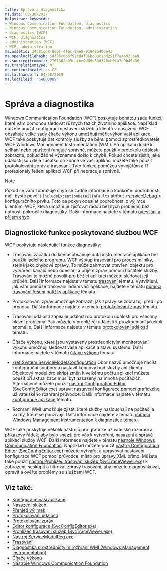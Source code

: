```yaml
---
title: Správa a diagnostika
ms.date: 03/30/2017
helpviewer_keywords:
- Windows Communication Foundation, diagnostics
- Windows Communication Foundation, administration
- diagnostics [WCF]
- WCF, diagnostics
- administration [WCF]
- WCF, administration
ms.assetid: 34c81c08-0e0f-4fbc-9ae8-91948640ee43
ms.openlocfilehash: 5df95c6b5f91cd4f36bd03c1bd291f7a44025ee9
ms.sourcegitcommit: 2701302a99cafbe0d86d53d540eb0fa7e9b46b36
ms.translationtype: MT
ms.contentlocale: cs-CZ
ms.lasthandoff: 04/28/2019
ms.locfileid: "64600089"
---
```

# <a name="administration-and-diagnostics"></a>Správa a diagnostika
Windows Communication Foundation (WCF) poskytuje bohatou sadu funkcí, které vám pomohou sledovat různých fázích životního aplikace. Například můžete použít konfiguraci nastavení služeb a klientů v nasazení. WCF obsahuje velké sady čítače výkonu umožňují měřit výkon vaší aplikace. WCF také poskytuje dat kontroly služby za běhu pomocí zprostředkovatele WCF Windows Management Instrumentation (WMI). Při aplikaci dojde k selhání nebo spuštění funguje správně, můžete použít v protokolu událostí zobrazíte, pokud žádné významné došlo k chybě. Pokud chcete zjistit, jaké události jsou děje začátku do konce ve vaší aplikaci můžete také použít protokolování zpráv a trasování. Tyto funkce pomůžou vývojářům a IT profesionály řešení aplikaci WCF při nepracuje správně.  
  
> [!NOTE]
>  Pokud se vám zobrazuje chyb se žádné informace o konkrétní podrobnosti, měli byste povolit `includeExceptionDetailInFaults` atribut [ \<serviceDebug >](../../../../docs/framework/configure-apps/file-schema/wcf/servicedebug.md) konfiguračního prvku. Toto dá pokyn odesílat podrobnosti o výjimce klientům, WCF, která umožňuje zjišťovat řadou běžných problémů bez nutnosti pokročilé diagnostiky. Další informace najdete v tématu [odesílání a příjem chyb](../../../../docs/framework/wcf/sending-and-receiving-faults.md).  
  
## <a name="diagnostics-features-provided-by-wcf"></a>Diagnostické funkce poskytované službou WCF  
 WCF poskytuje následující funkce diagnostiky:  
  
- Trasování začátku do konce obsahuje data instrumentace aplikace bez použití ladicího programu. WCF výstup trasování pro proces milníky, stejně jako chybové zprávy. To může zahrnovat otevření objektu pro vytváření kanálů nebo odeslání a příjem zpráv pomocí hostitele služby. Trasování je možné povolit pro běžící aplikaci můžete sledovat její průběh. Další informace najdete v tématu [trasování](../../../../docs/framework/wcf/diagnostics/tracing/index.md) tématu. Vysvětlení, jak vám pomůže trasování ladění vaší aplikace, najdete v tématu [pomocí trasování řešení potíží s aplikace](../../../../docs/framework/wcf/diagnostics/tracing/using-tracing-to-troubleshoot-your-application.md) tématu.  
  
- Protokolování zpráv umožňuje zobrazit, jak zprávy se zobrazují před i po přenosu. Další informace najdete v tématu [protokolování zpráv](../../../../docs/framework/wcf/diagnostics/message-logging.md) tématu.  
  
- Trasování událostí zapisuje události do protokolu událostí pro všechny hlavní problémy. Pak můžete v prohlížeči událostí k prozkoumání jakékoli anomálie. Další informace najdete v tématu [protokolování událostí](../../../../docs/framework/wcf/diagnostics/event-logging/index.md) tématu.  
  
- Čítače výkonu, které jsou vystaveny prostřednictvím monitorování výkonu umožňují sledovat vaše aplikace a stavu systému. Další informace najdete v tématu [čítače výkonu](../../../../docs/framework/wcf/diagnostics/performance-counters/index.md) tématu.  
  
- <xref:System.ServiceModel.Configuration> Obor názvů umožňuje načíst konfigurační soubory a nastavit koncový bod služby ani klienta. Objektový model pro skript změn k velkému počtu aplikací můžete použít při aktualizace musí být nasazený na mnoha počítačích. Alternativně můžete použít [nástroj Configuration Editor (SvcConfigEditor.exe)](../../../../docs/framework/wcf/configuration-editor-tool-svcconfigeditor-exe.md) upravit nastavení konfigurace pomocí grafického uživatelského rozhraní průvodce. Další informace najdete v tématu [konfigurace aplikace](../../../../docs/framework/wcf/diagnostics/configuring-your-application.md) tématu.  
  
- Rozhraní WMI umožňuje zjistit, které služby naslouchají na počítači a vazby, které se používají. Další informace najdete v tématu [pomocí Windows Management Instrumentation k diagnostice](../../../../docs/framework/wcf/diagnostics/wmi/index.md) tématu.  
  
 WCF také poskytuje několik nástrojů pro grafické uživatelské rozhraní a příkazový řádek, aby bylo snazší pro vás k vytvoření, nasazení a správě aplikací služby WCF. Další informace najdete v tématu [nástroje Windows Communication Foundation](../../../../docs/framework/wcf/tools.md). Například můžete použít [nástroj Configuration Editor (SvcConfigEditor.exe)](../../../../docs/framework/wcf/configuration-editor-tool-svcconfigeditor-exe.md) můžete vytvářet a upravovat nastavení konfigurace WCF pomocí průvodce, místo pro úpravy XML přímo. Můžete také použít [nástroj Prohlížeč trasování služeb (SvcTraceViewer.exe)](../../../../docs/framework/wcf/service-trace-viewer-tool-svctraceviewer-exe.md) k zobrazení, seskupit a filtrovat zprávy trasování, aby můžete diagnostikovat, opravit a ověřte problémy se službami WCF.  
  
## <a name="see-also"></a>Viz také:

- [Konfigurace vaší aplikace](../../../../docs/framework/wcf/diagnostics/configuring-your-application.md)
- [Nasazení služeb](../../../../docs/framework/wcf/diagnostics/deploying-services.md)
- [Přehled výjimek](../../../../docs/framework/wcf/diagnostics/exceptions-reference/index.md)
- [Protokolování událostí](../../../../docs/framework/wcf/diagnostics/event-logging/index.md)
- [Protokolování zpráv](../../../../docs/framework/wcf/diagnostics/message-logging.md)
- [Editor konfigurace (SvcConfigEditor.exe)](../../../../docs/framework/wcf/configuration-editor-tool-svcconfigeditor-exe.md)
- [Prohlížeč trasování služeb (SvcTraceViewer.exe)](../../../../docs/framework/wcf/service-trace-viewer-tool-svctraceviewer-exe.md)
- [Nástroj ServiceModelReg.exe](../../../../docs/framework/wcf/diagnostics/servicemodel-registration-tool.md)
- [Trasování](../../../../docs/framework/wcf/diagnostics/tracing/index.md)
- [Diagnostika prostřednictvím rozhraní WMI (Windows Management Instrumentation)](../../../../docs/framework/wcf/diagnostics/wmi/index.md)
- [Čítače výkonu](../../../../docs/framework/wcf/diagnostics/performance-counters/index.md)
- [Nástroje Windows Communication Foundation](../../../../docs/framework/wcf/tools.md)
